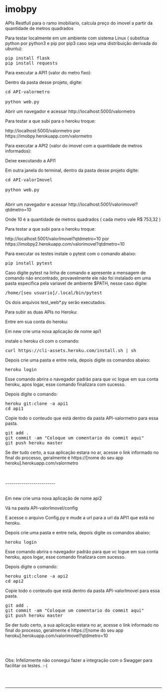 # imobpy
APIs Restfull para o ramo imobiliario, calcula preço do imovel a partir da quantidade de metros quadrados

<p>
Para testar localmente em um ambiente com sistema Linux ( substitua python por python3 e pip por pip3 caso seja uma distribuição derivada do ubuntu):
</p>

<pre>
pip install flask
pip install requests
</pre>

<p>
Para executar a API1 (valor do metro fixo):
</p>

<p>
Dentro da pasta desse projeto, digite:
</p>

<pre>
cd API-valormetro

python web.py
</pre>

<p>
Abrir um navegador e acessar http://localhost:5000/valormetro 
</p>

<p>
Para testar a que subi para o heroku troque:
</p>

<p>
http://localhost:5000/valormetro por 
https://imobpy.herokuapp.com/valormetro
</p>

<p>
Para executar a API2 (valor do imovel com a quantidade de metros informados):
</p>

<p>
Deixe executando a API1
</p>

<p>
Em outra janela do terminal, dentro da pasta desse projeto digite:
</p>

<pre>
cd API-valorImovel

python web.py

</pre>

<p>
Abrir um navegador e acessar http://localhost:5001/valorimovel?qtdmetro=10
</p>

<p>
Onde 10 é a quantidade de metros quadrados ( cada metro vale R$ 753,32 )
</p>

<p>
Para testar a que subi para o heroku troque:
</p>


<p>
http://localhost:5001/valorImovel?qtdmetro=10 por 
https://imobpy2.herokuapp.com/valorimovel?qtdmetro=10
</p>

<p>
Para executar os testes instale o pytest com o comando abaixo:
</p>

<pre>
pip install pytest
</pre>

<p>
Caso digite pytest na linha de comando e apresente a mensagem de comando não encontrado, provavelmente ele não foi instalado em uma pasta especifica pela variavel de ambiente $PATH, nesse caso digite:
</p>

<pre>
/home/[seu usuario]/.local/bin/pytest
</pre>

<p>
Os dois arquivos test_web*.py serão executados.
</p>

<p>
Para subir as duas APIs no Heroku:
</p>

<p>
Entre em sua conta do heroku:
</p>

<p>
Em new crie uma nova aplicação de nome api1
</p>

<p>
instale o heroku cli com o comando:
</p>

<pre>
curl https://cli-assets.heroku.com/install.sh | sh
</pre>

<p>
Depois crie uma pasta e entre nela, depois digite os comandos abaixo:
</p>

<pre>
heroku login
</pre>

<p>
Esse comando abrira o navegador padrão para que vc logue em sua conta heroku, apos logar, esse comando finalizara com sucesso.
</p>

<p>
Depois digite o comando:
</p>

<pre>
heroku git:clone -a api1
cd api1
</pre>

<p>
Copie todo o conteudo que está dentro da pasta API-valormetro para essa pasta.
</p>

<pre>
git add .
git commit -am "Coloque um comentario do commit aqui"
git push heroku master
</pre>

<p>
Se der tudo certo, a sua aplicação estara no ar, acesse o link informado no final do processo, geralmente é https://[nome do seu app heroku].herokuapp.com/valormetro
</p>
<br>
<br>
-------------------------
<br>
<br>
 
<p>
Em new crie uma nova aplicação de nome api2
</p>

<p>
Vá na pasta API-valorImovel/config
</p>

<p>
E acesse o arquivo Config.py e mude a url para a url da API1 que está no heroku.
</p>

<p>
Depois crie uma pasta e entre nela, depois digite os comandos abaixo:
</p>

<pre>
heroku login
</pre>

<p>
Esse comando abrira o navegador padrão para que vc logue em sua conta heroku, apos logar, esse comando finalizara com sucesso.
</p>

<p>
Depois digite o comando:
</p>

<pre>
heroku git:clone -a api2
cd api2
</pre>

<p>
Copie todo o conteudo que está dentro da pasta API-valorImovel para essa pasta.
</p>

<pre>
git add .
git commit -am "Coloque um comentario do commit aqui"
git push heroku master
</pre>

<p>
Se der tudo certo, a sua aplicação estara no ar, acesse o link informado no final do processo, geralmente é https://[nome do seu app heroku].herokuapp.com/valorimovel?qtdmetro=10
</p>
<br>
<br>
<p>
Obs: Infelizmente não consegui fazer a integração com o Swagger para facilitar os testes. :-(
</p>

<br>
<br>

-------------------------

